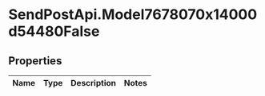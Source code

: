 # SendPostApi.Model7678070x14000d54480False

## Properties
Name | Type | Description | Notes
------------ | ------------- | ------------- | -------------


